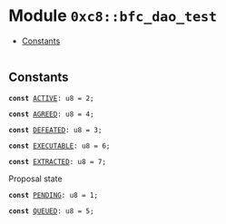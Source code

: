 
<a name="0xc8_bfc_dao_test"></a>

# Module `0xc8::bfc_dao_test`



-  [Constants](#@Constants_0)


<pre><code></code></pre>



<a name="@Constants_0"></a>

## Constants


<a name="0xc8_bfc_dao_test_ACTIVE"></a>



<pre><code><b>const</b> <a href="bfc_dao_test.md#0xc8_bfc_dao_test_ACTIVE">ACTIVE</a>: u8 = 2;
</code></pre>



<a name="0xc8_bfc_dao_test_AGREED"></a>



<pre><code><b>const</b> <a href="bfc_dao_test.md#0xc8_bfc_dao_test_AGREED">AGREED</a>: u8 = 4;
</code></pre>



<a name="0xc8_bfc_dao_test_DEFEATED"></a>



<pre><code><b>const</b> <a href="bfc_dao_test.md#0xc8_bfc_dao_test_DEFEATED">DEFEATED</a>: u8 = 3;
</code></pre>



<a name="0xc8_bfc_dao_test_EXECUTABLE"></a>



<pre><code><b>const</b> <a href="bfc_dao_test.md#0xc8_bfc_dao_test_EXECUTABLE">EXECUTABLE</a>: u8 = 6;
</code></pre>



<a name="0xc8_bfc_dao_test_EXTRACTED"></a>



<pre><code><b>const</b> <a href="bfc_dao_test.md#0xc8_bfc_dao_test_EXTRACTED">EXTRACTED</a>: u8 = 7;
</code></pre>



<a name="0xc8_bfc_dao_test_PENDING"></a>

Proposal state


<pre><code><b>const</b> <a href="bfc_dao_test.md#0xc8_bfc_dao_test_PENDING">PENDING</a>: u8 = 1;
</code></pre>



<a name="0xc8_bfc_dao_test_QUEUED"></a>



<pre><code><b>const</b> <a href="bfc_dao_test.md#0xc8_bfc_dao_test_QUEUED">QUEUED</a>: u8 = 5;
</code></pre>
